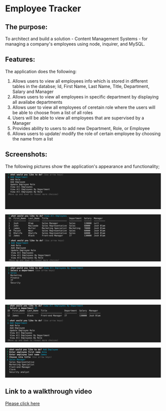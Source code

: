 # Employee Tracker

## The purpose:

To architect and build a solution - Content Management Systems - for managing a company's employees using node, inquirer, and MySQL.

## Features:

The application does the following:

1. Allows users to view all employees info which is stored in different tables in the databse; Id, First Name, Last Name, Title, Department, Salary and Manager
2. Allows users to view all employees in specific department by displaying all availabe departments
3. Allows user to view all employees of ceretain role where the users will be able to choose from a list of all roles
4. Users will be able to view all employees that are supervised by a Manager
5. Provides ability to users to add new Department, Role, or Employee
6. Allows users to update/ modify the role of certain employee by choosing the name from a list

## Screenshots:

The following pictures show the application's appearance and functionality;

![Screen shows a list of main options for user when running the application](/Assets/main-options.png)

![Screen shows all employees and their information](/Assets/view-all-employees.png)

![Screen shows user select department from a list](/Assets/view-all-employees-by-department.png)

![Screen shows an employee from IT department](/Assets/view-employee-by-IT.png)

![Screen shows a user adding new employee](/Assets/add-new-employee.png)

## Link to a walkthrough video

[Please click here](https://www.youtube.com/watch?v=AQEe-2J218Q)
